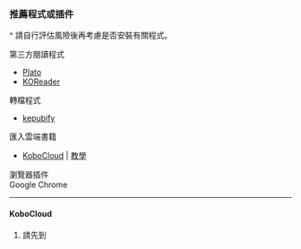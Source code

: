 ### 推薦程式或插件
^ 請自行評估風險後再考慮是否安裝有關程式。

第三方閱讀程式<br>
- [Plato](https://github.com/baskerville/plato)
- [KOReader](https://github.com/koreader/koreader)

轉檔程式<br>
- [kepubify](https://github.com/pgaskin/kepubify)

匯入雲端書籍<br>
- [KoboCloud](https://github.com/fsantini/KoboCloud) | [教學](#KoboCloud)

瀏覽器插件<br>
Google Chrome

<hr>

#### KoboCloud
1. 請先到

